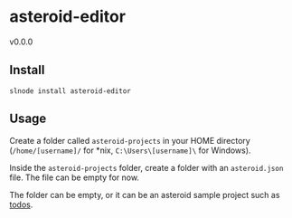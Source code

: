 # asteroid-editor
v0.0.0

## Install

    slnode install asteroid-editor

## Usage

Create a folder called `asteroid-projects` in your HOME directory (`/home/[username]/` for *nix, `C:\Users\[username]\` for Windows).

Inside the `asteroid-projects` folder, create a folder with an `asteroid.json` file. The file can be empty for now.

The folder can be empty, or it can be an asteroid sample project such as [todos](https://github.com/strongloop/asteroid/tree/master/example/todos).
